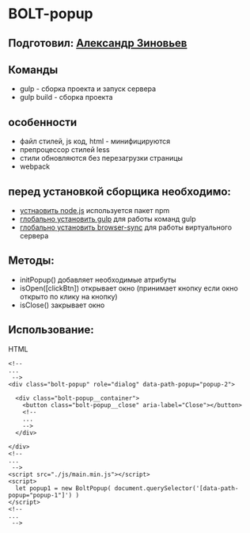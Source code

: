 BOLT-popup
=====================

Подготовил: [Александр Зиновьев](http://uzinok.ru/)
-----------------------------------

Команды
-----------------------------------

* gulp - сборка проекта и запуск сервера
* gulp build - сборка проекта

особенности
-----------------------------------

* файл стилей, js код, html - минифицируются
* препроцессор стилей less
* стили обновляются без перезагрузки страницы
* webpack

перед установкой сборщика необходимо:
-----------------------------------

* [устнаовить node.js](https://nodejs.org/) используется пакет npm
* [глобально установить gulp](https://gulpjs.com/) для работы команд gulp
* [глобально установить browser-sync](https://browsersync.io/) для работы виртуального сервера

Методы:
-----------------------------------
* initPopup() добавляет необходимые атрибуты
* isOpen([clickBtn]) открывает окно (принимает кнопку если окно открыто по клику на кнопку)
* isClose() закрывает окно

Использование:
-----------------------------------
HTML
```
<!--
...
 -->
<div class="bolt-popup" role="dialog" data-path-popup="popup-2">

  <div class="bolt-popup__container">
    <button class="bolt-popup__close" aria-label="Close"></button>
    <!--
    ...
    -->
  </div>

</div>
<!--
...
 -->
<script src="./js/main.min.js"></script>
<script>
  let popup1 = new BoltPopup( document.querySelector('[data-path-popup="popup-1"]') )
</script>
<!--
...
 -->
```
